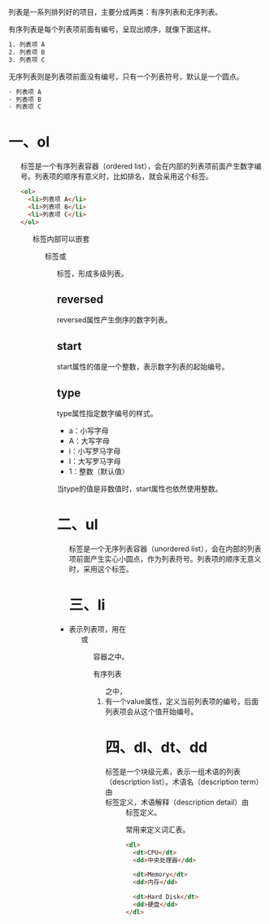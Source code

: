 列表是一系列排列好的项目，主要分成两类：有序列表和无序列表。

有序列表是每个列表项前面有编号，呈现出顺序，就像下面这样。

```html
1. 列表项 A
2. 列表项 B
3. 列表项 C
```

无序列表则是列表项前面没有编号，只有一个列表符号，默认是一个圆点。

```html
· 列表项 A
· 列表项 B
· 列表项 C
```

# 一、ol

<ol>标签是一个有序列表容器（ordered list），会在内部的列表项前面产生数字编号。列表项的顺序有意义时，比如排名，就会采用这个标签。

```html
<ol>
  <li>列表项 A</li>
  <li>列表项 B</li>
  <li>列表项 C</li>
</ol>
```

<ol>标签内部可以嵌套<ol>标签或<ul>标签，形成多级列表。

## reversed

reversed属性产生倒序的数字列表。

## start

start属性的值是一个整数，表示数字列表的起始编号。

## type

type属性指定数字编号的样式。

- a：小写字母
- A：大写字母
- i：小写罗马字母
- I：大写罗马字母
- 1：整数（默认值）

当type的值是非数值时，start属性也依然使用整数。

# 二、ul

<ul>标签是一个无序列表容器（unordered list），会在内部的列表项前面产生实心小圆点，作为列表符号。列表项的顺序无意义时，采用这个标签。

# 三、li

<li>表示列表项，用在<ol>或<ul>容器之中。

有序列表<ol>之中，<li>有一个value属性，定义当前列表项的编号，后面列表项会从这个值开始编号。

# 四、dl、dt、dd

<dl>标签是一个块级元素，表示一组术语的列表（description list）。术语名（description term）由<dt>标签定义，术语解释（description detail）由<dd>标签定义。<dl>常用来定义词汇表。

```html
<dl>
  <dt>CPU</dt>
  <dd>中央处理器</dd>

  <dt>Memory</dt>
  <dd>内存</dd>

  <dt>Hard Disk</dt>
  <dd>硬盘</dd>
</dl>
```